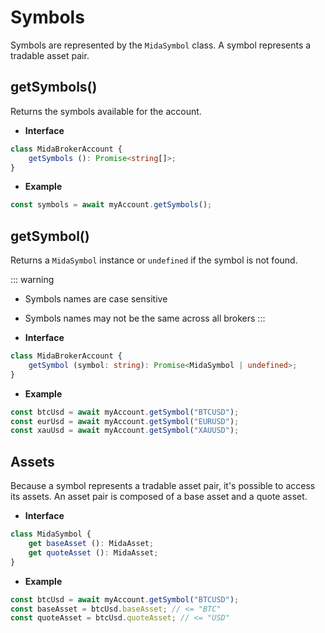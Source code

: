 # Symbols
Symbols are represented by the `MidaSymbol` class. A symbol represents a
tradable asset pair.

## getSymbols()
Returns the symbols available for the account.

- **Interface**
```typescript
class MidaBrokerAccount {
    getSymbols (): Promise<string[]>;
}
```
- **Example**
```javascript
const symbols = await myAccount.getSymbols();
```

## getSymbol()
Returns a `MidaSymbol` instance or `undefined` if the symbol is not found.

::: warning
- Symbols names are case sensitive
- Symbols names may not be the same across all brokers
:::

- **Interface**
```typescript
class MidaBrokerAccount {
    getSymbol (symbol: string): Promise<MidaSymbol | undefined>;
}
```
- **Example**
```javascript
const btcUsd = await myAccount.getSymbol("BTCUSD");
const eurUsd = await myAccount.getSymbol("EURUSD");
const xauUsd = await myAccount.getSymbol("XAUUSD");
```

## Assets
Because a symbol represents a tradable asset pair, it's possible to access
its assets. An asset pair is composed of a base asset and a quote asset.

- **Interface**
```typescript
class MidaSymbol {
    get baseAsset (): MidaAsset;
    get quoteAsset (): MidaAsset;
}
```
- **Example**
```javascript
const btcUsd = await myAccount.getSymbol("BTCUSD");
const baseAsset = btcUsd.baseAsset; // <= "BTC"
const quoteAsset = btcUsd.quoteAsset; // <= "USD"
```
